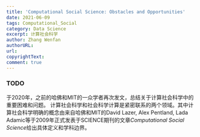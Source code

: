```yaml
---
title: 'Computational Social Science: Obstacles and Opportunities'
date: 2021-06-09
tags: Computational_Social 
category: Data Science
excerpt: 计算社会科学
author: Zhang Wenfan
authorURL: 
url: 
copyrightText: 
comment: true
---
```

### TODO
于2020年，之前的哈佛和MIT的一众学者再次发文，总结关于计算社会科学中的重要困难和问题。
计算社会科学和社会科学计算是紧密联系的两个领域。其中计算社会科学明确的概念由来自哈佛和MIT的David Lazer, Alex Pentland, Lada Adamic等于2009年正式发表于SCIENCE期刊的文章*Computational Social Science*给出具体定义和学科边界。